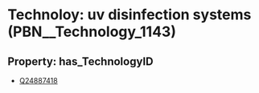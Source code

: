 # Technoloy: __uv disinfection systems__ (PBN__Technology_1143)

## Property: has_TechnologyID

* [Q24887418](Q24887418)

